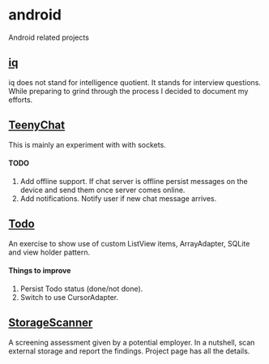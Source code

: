 # android
Android related projects

## [iq](https://github.com/vadadler/android/tree/master/iq)
iq does not stand for intelligence quotient. It stands for interview questions. While preparing to grind through the 
process I decided to document my efforts.

## [TeenyChat](https://github.com/vadadler/android/tree/master/teenychat)
This is mainly an experiment with with sockets.

#### TODO
1. Add offline support. If chat server is offline persist messages on the device and send them once server comes online.
2. Add notifications. Notify user if new chat message arrives.


## [Todo](https://github.com/vadadler/android/tree/master/todo)
An exercise to show use of custom ListView items, ArrayAdapter, SQLite and view holder pattern. 

#### Things to improve
1. Persist Todo status (done/not done).
2. Switch to use CursorAdapter.


## [StorageScanner](https://github.com/vadadler/android/tree/master/storagescanner)
A screening assessment given by a potential employer. In a nutshell, scan external storage and report the findings. Project page has all the details.
